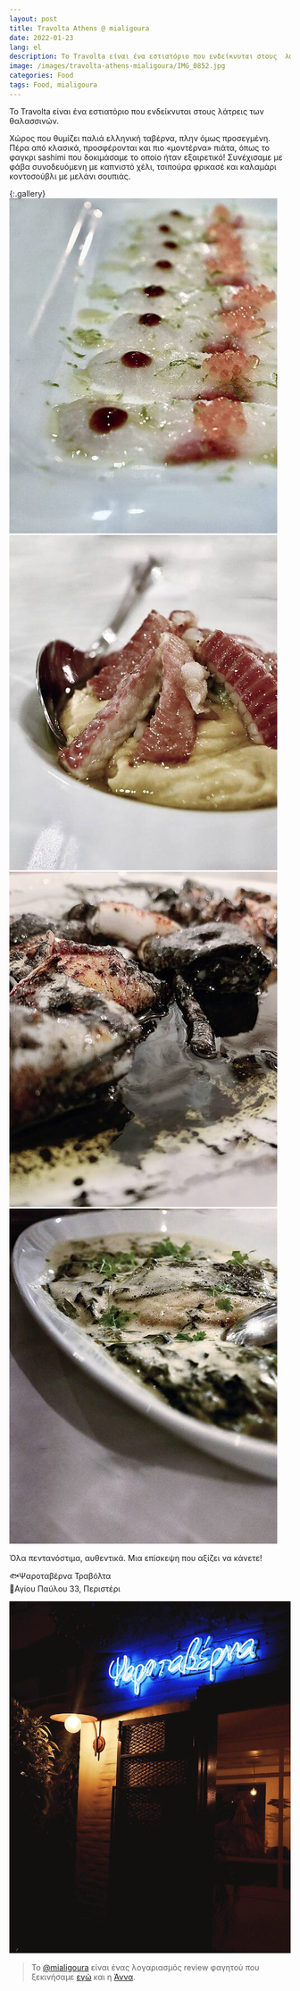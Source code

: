```yaml
---
layout: post
title: Travolta Athens @ mialigoura
date: 2022-01-23
lang: el
description: Το Travolta είναι ένα εστιατόριο που ενδείκνυται στους  λάτρεις των θαλασσινών.
image: /images/travolta-athens-mialigoura/IMG_0852.jpg
categories: Food
tags: Food, mialigoura
---
```


Το Travolta είναι ένα εστιατόριο που ενδείκνυται στους λάτρεις των θαλασσινών.

Χώρος που θυμίζει παλιά ελληνική ταβέρνα, πλην όμως προσεγμένη. Πέρα από κλασικά, προσφέρονται και πιο «μοντέρνα» πιάτα, όπως το φαγκρι sashimi που δοκιμάσαμε το οποίο ήταν εξαιρετικό! Συνέχισαμε με φάβα συνοδευόμενη με καπνιστό χέλι, τσιπούρα φρικασέ και καλαμάρι κοντοσούβλι με μελάνι σουπιάς.

{:.gallery}
![IMG_0849.jpg](/images/travolta-athens-mialigoura/IMG_0849.jpg)
![IMG_0850.jpg](/images/travolta-athens-mialigoura/IMG_0850.jpg)
![IMG_0853.jpg](/images/travolta-athens-mialigoura/IMG_0853.jpg)
![IMG_0851.jpg](/images/travolta-athens-mialigoura/IMG_0851.jpg)

Όλα πεντανόστιμα, αυθεντικά. Μια επίσκεψη που αξίζει να κάνετε!

🐟Ψαροταβέρνα Τραβόλτα\
📍Αγίου Παύλου 33, Περιστέρι

![IMG_0852.jpg](/images/travolta-athens-mialigoura/IMG_0852.jpg)

> Το [@mialigoura](https://www.instagram.com/mialigoura) είναι ένας λογαριασμός review φαγητού που ξεκινήσαμε [εγώ](https://www.instagram.com/tsangiotis) και η [Άννα](https://www.instagram.com/anna.vek/).
